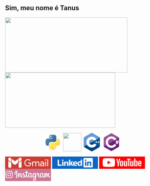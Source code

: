 ## Sim, meu nome é Tanus
<div>
  <img align="center" width="400" height="180" src="https://github-readme-stats.vercel.app/api?username=tanusszabo&theme=calm&show_icons=true&rank_icon=github&include_all_commits=true" />
  <img align="center" width="360" height="180" src="https://github-readme-stats.vercel.app/api/top-langs/?username=tanusszabo&theme=calm&layout=compact"/>
</div>

<div style="display: inline_block" align="center"><br>
  <img align="center" height="60" width="60" src="https://github.com/devicons/devicon/blob/master/icons/python/python-original.svg">
  <img align="center" height="60" width="60" src="https://upload.wikimedia.org/wikipedia/commons/b/b8/Fortran_logo.svg">
  <img align="center" height="60" width="60" src="https://github.com/devicons/devicon/blob/master/icons/cplusplus/cplusplus-original.svg">
  <img align="center" height="60" width="60" src="https://github.com/devicons/devicon/blob/master/icons/csharp/csharp-original.svg">
</div>

<br />

<div>
  <a href="mailto:tanusszabo@gmail.com" target="_blank">
    <img src="https://github.com/tanusszabo/tanusszabo/blob/main/logos/gmail.svg" align="center" width="150"></a>
  <a href="https://www.linkedin.com/in/tanusszabo/" target="_blank">
    <img src="https://github.com/tanusszabo/tanusszabo/blob/main/logos/linkedin.svg" align="center" width="150"></a>
  <a href="https://www.youtube.com/c/tanusszabo" target="_blank">
    <img src="https://github.com/tanusszabo/tanusszabo/blob/main/logos/youtube.svg" align="center" width="150"></a>
  <a href="https://www.instagram.com/tanusszabo" target="_blank">
    <img src="https://github.com/tanusszabo/tanusszabo/blob/main/logos/instagram.svg" align="center" width="150"></a>
</div>
